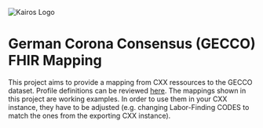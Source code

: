 ![Kairos Logo](https://www.kairos.de/app/uploads/kairos-logo-blue.png "Kairos Logo")

German Corona Consensus (GECCO) FHIR Mapping
============================================

This project aims to provide a mapping from CXX ressources to the GECCO dataset. Profile definitions can be
reviewed [here](https://simplifier.net/forschungsnetzcovid-19).
The mappings shown in this project are working examples. In order to use them in your CXX instance, they have to be adjusted (e.g. changing
Labor-Finding CODES to match the ones from the exporting CXX instance).


